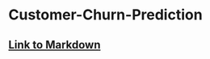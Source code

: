 # Customer-Churn-Prediction
## [Link to Markdown](https://rpubs.com/StochasticSorcerer/churn-prediction)

